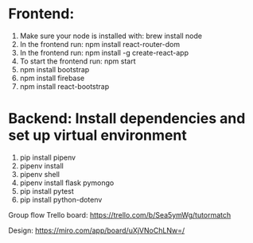 # Frontend:

1. Make sure your node is installed with: brew install node
2. In the frontend run: npm install react-router-dom
3. In the frontend run: npm install -g create-react-app
4. To start the frontend run: npm start
5. npm install bootstrap
6. npm install firebase
7. npm install react-bootstrap


# Backend: Install dependencies and set up virtual environment

1. pip install pipenv
2. pipenv install
3. pipenv shell
4. pipenv install flask pymongo
5. pip install pytest
6. pip install python-dotenv


Group flow Trello board:
https://trello.com/b/Sea5ymWg/tutormatch

Design:
https://miro.com/app/board/uXjVNoChLNw=/